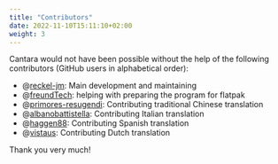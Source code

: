```yaml
---
title: "Contributors"
date: 2022-11-10T15:11:10+02:00
weight: 3
---
```


Cantara would not have been possible without the help of the following contributors (GitHub users in alphabetical order):

* @[reckel-jm](https://github.com/reckel-jm): Main development and maintaining
* @[freundTech](https://github.com/freundTech): helping with preparing the program for flatpak
* @[primores-resugendi](https://github.com/primores-resugendi): Contributing traditional Chinese translation
* @[albanobattistella](https://github.com/albanobattistella): Contributing Italian translation
* @[haggen88](https://github.com/haggen88): Contributing Spanish translation
* @[vistaus](https://github.com/Vistaus): Contributing Dutch translation

Thank you very much!
